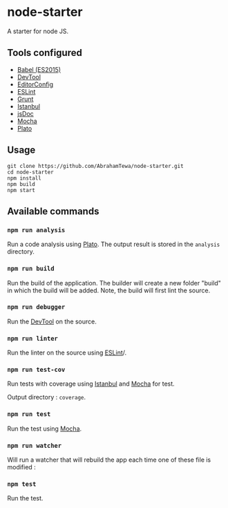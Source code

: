 # node-starter
A starter for node JS.

## Tools configured

- [Babel (ES2015)](http://babeljs.io/)
- [DevTool](https://github.com/Jam3/devtool)
- [EditorConfig](http://editorconfig.com/)
- [ESLint](http://eslint.org/)
- [Grunt](http://gruntjs.com/)
- [Istanbul](https://istanbul.js.org/)
- [jsDoc](http://usejsdoc.org/)
- [Mocha](https://mochajs.org/)
- [Plato](https://github.com/es-analysis/plato)

## Usage

``` 
git clone https://github.com/AbrahamTewa/node-starter.git
cd node-starter
npm install
npm build
npm start
```

## Available commands

### `npm run analysis`
Run a code analysis using [Plato](https://github.com/es-analysis/plato).
The output result is stored in the `analysis` directory.


### `npm run build`
Run the build of the application.
The builder will create a new folder "build" in which the build will be added.
Note, the build will first lint the source.

### `npm run debugger`
Run the [DevTool](https://github.com/Jam3/devtool) on the source.

### `npm run linter`
Run the linter on the source using [ESLint](http://eslint.org)/.

### `npm run test-cov`
Run tests with coverage using [Istanbul](https://istanbul.js.org/) and [Mocha](https://mochajs.org/) for test.

Output directory : `coverage`.

### `npm run test`
Run the test using [Mocha](https://mochajs.org/).

### `npm run watcher`
Will run a watcher that will rebuild the app each time one of these file is modified :

### `npm test`
Run the test.
